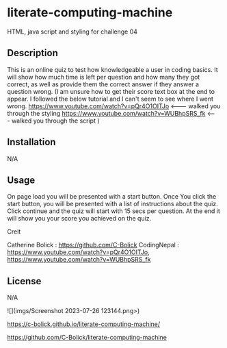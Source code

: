 # literate-computing-machine
HTML, java script and styling for challenge 04

## Description
This is an online quiz to test how knowledgeable a user in coding basics.
It will show how much time is left per question and how many they got correct,
as well as provide them the correct answer if they answer a question wrong. (I am unsure how to get their score text box at the end to appear. I followed the below tutorial and I can't seem to see where I went wrong.
https://www.youtube.com/watch?v=pQr4O1OITJo <--- walked you through the styling 
https://www.youtube.com/watch?v=WUBhpSRS_fk <--- walked you through the script )

## Installation
N/A

## Usage

On page load you will be presented with a start button. Once You click the start button, you will be presented with a list of instructions about the quiz. Click continue and the quiz will start with 15 secs per question. At the end it will show you your score you achieved on the quiz.


Creit

Catherine Bolick : https://github.com/C-Bolick
CodingNepal : https://www.youtube.com/watch?v=pQr4O1OITJo, 
              https://www.youtube.com/watch?v=WUBhpSRS_fk

## License 
N/A

![](imgs/Screenshot 2023-07-26 123144.png>)

https://c-bolick.github.io/literate-computing-machine/

https://github.com/C-Bolick/literate-computing-machine